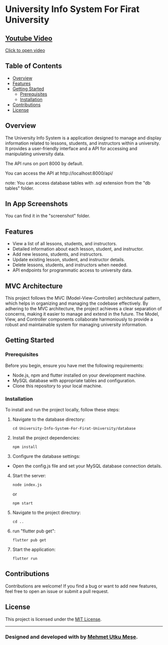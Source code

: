# University Info System For Firat University

## [Youtube Video](https://youtu.be/MtTINIelL4o)

[Click to open video](https://youtu.be/MtTINIelL4o)



## Table of Contents

- [Overview](#overview)
- [Features](#features)
- [Getting Started](#getting-started)
  - [Prerequisites](#prerequisites)
  - [Installation](#installation)
- [Contributions](#contributions)
- [License](#license)

## Overview

The University Info System is a application designed to manage and display information related to lessons, students, and instructors within a university. It provides a user-friendly interface and a API for accessing and manipulating university data.

The API runs on port 8000 by default.

You can access the API at http://localhost:8000/api/

note: You can access database tables with .sql extension from the "db tables" folder.

## In App Screenshots

You can find it in the "screenshot" folder.

## Features

- View a list of all lessons, students, and instructors.
- Detailed information about each lesson, student, and instructor.
- Add new lessons, students, and instructors.
- Update existing lesson, student, and instructor details.
- Delete lessons, students, and instructors when needed.
- API endpoints for programmatic access to university data.

## MVC Architecture

This project follows the MVC (Model-View-Controller) architectural pattern, which helps in organizing and managing the codebase effectively. By adhering to the MVC architecture, the project achieves a clear separation of concerns, making it easier to manage and extend in the future. The Model, View, and Controller components collaborate harmoniously to provide a robust and maintainable system for managing university information.

## Getting Started

### Prerequisites

Before you begin, ensure you have met the following requirements:

- Node.js, npm and flutter installed on your development machine.
- MySQL database with appropriate tables and configuration.
- Clone this repository to your local machine.

### Installation

To install and run the project locally, follow these steps:

1. Navigate to the database directory:

   ```shell
   cd University-Info-System-For-Firat-University/database

2. Install the project dependencies:

    ```shell
    npm install

3. Configure the database settings:

* Open the config.js file and set your MySQL database connection details.

4. Start the server:

    ```shell
    node index.js

    ```
    or
    ```shell
    npm start
    
5. Navigate to the project directory:

    ```shell
    cd ..

6. run "flutter pub get":

    ```shell
    flutter pub get

7. Start the application:

    ```shell
    flutter run

## Contributions

Contributions are welcome! If you find a bug or want to add new features, feel free to open an issue or submit a pull request.

## License

This project is licensed under the [MIT License](/LICENSE).

---

### Designed and developed with by [Mehmet Utku Meşe](https://www.linkedin.com/in/mehmet-utku-mese/).


